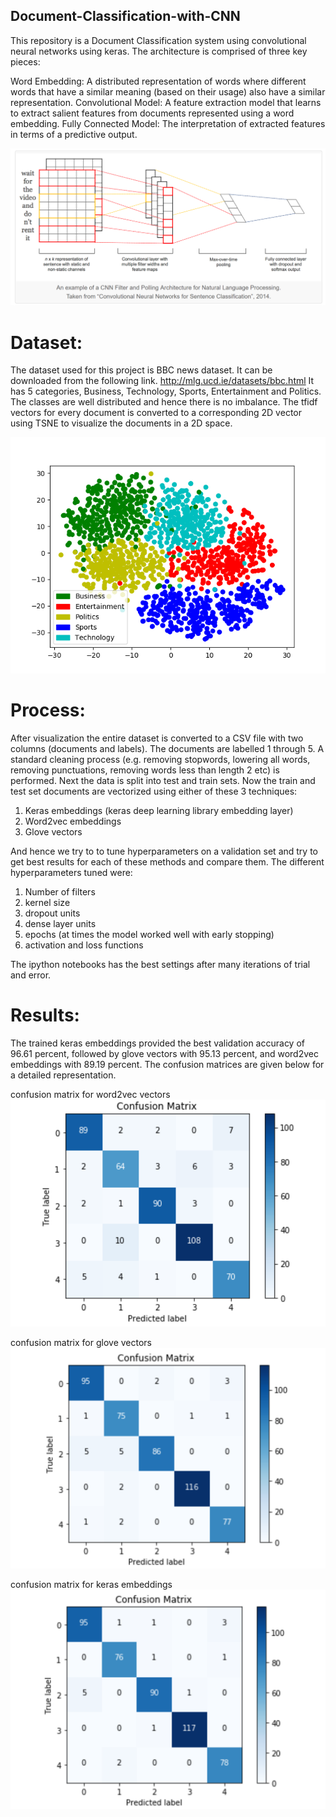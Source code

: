 ## Document-Classification-with-CNN
This repository is a Document Classification system using convolutional neural networks using keras. The architecture is comprised of three key pieces:

Word Embedding: A distributed representation of words where different words that have a similar meaning (based on their usage) also have a similar representation.
Convolutional Model: A feature extraction model that learns to extract salient features from documents represented using a word embedding.
Fully Connected Model: The interpretation of extracted features in terms of a predictive output.

![alt text](https://github.com/Arghyadeep/Document-Classification-with-CNN/blob/master/doc_classification%20cnn.png)

# Dataset: 
The dataset used for this project is BBC news dataset. It can be downloaded from the following link.
http://mlg.ucd.ie/datasets/bbc.html 
It has 5 categories, Business, Technology, Sports, Entertainment and Politics. The classes are well distributed and hence there is no imbalance. The tfidf vectors for every document is converted to a corresponding 2D vector using TSNE to visualize the documents in a 2D space. 

![alt text](https://github.com/Arghyadeep/Document-Classification-with-CNN/blob/master/doc_classifier_bbc.png)

# Process:
After visualization the entire dataset is converted to a CSV file with two columns (documents and labels). The documents are labelled 1 through 5. A standard cleaning process (e.g. removing stopwords, lowering all words, removing punctuations, removing words less than length 2 etc) is performed. Next the data is split into test and train sets. Now the train and test set documents are vectorized using either of these 3 techniques:

1. Keras embeddings (keras deep learning library embedding layer)
2. Word2vec embeddings 
3. Glove vectors

And hence we try to to tune hyperparameters on a validation set and try to get best results for each of these methods and compare them. The different hyperparameters tuned were: 

1. Number of filters
2. kernel size
3. dropout units
4. dense layer units
5. epochs (at times the model worked well with early stopping)
6. activation and loss functions

The ipython notebooks has the best settings after many iterations of trial and error.

# Results:
The trained keras embeddings provided the best validation accuracy of 96.61 percent, followed by glove vectors with 95.13 percent, and word2vec embeddings with 89.19 percent. The confusion matrices are given below for a detailed representation.

confusion matrix for word2vec vectors
![alt text](https://github.com/Arghyadeep/Document-Classification-with-CNN/blob/master/word2vec.png)

confusion matrix for glove vectors
![alt text](https://github.com/Arghyadeep/Document-Classification-with-CNN/blob/master/glove%20vectors.png)

confusion matrix for keras embeddings
![alt text](https://github.com/Arghyadeep/Document-Classification-with-CNN/blob/master/keras.png)



